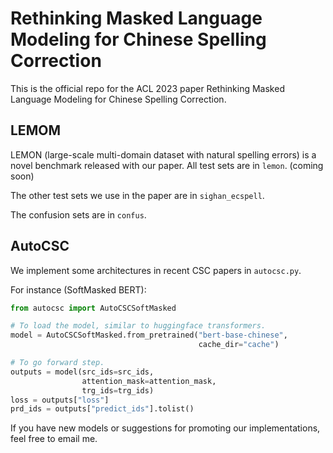 # Rethinking Masked Language Modeling for Chinese Spelling Correction

This is the official repo for the ACL 2023 paper Rethinking Masked Language Modeling for Chinese Spelling Correction.



## LEMOM

LEMON (large-scale multi-domain dataset with natural spelling errors) is a novel benchmark released with our paper. All test sets are in `lemon`. (coming soon)

The other test sets we use in the paper are in `sighan_ecspell`.

The confusion sets are in `confus`.



## AutoCSC

We implement some architectures in recent CSC papers in `autocsc.py`.

For instance (SoftMasked BERT):

```python
from autocsc import AutoCSCSoftMasked

# To load the model, similar to huggingface transformers.
model = AutoCSCSoftMasked.from_pretrained("bert-base-chinese",
                                          cache_dir="cache")

# To go forward step.
outputs = model(src_ids=src_ids,
                attention_mask=attention_mask,
                trg_ids=trg_ids)
loss = outputs["loss"]
prd_ids = outputs["predict_ids"].tolist()
```

If you have new models or suggestions for promoting our implementations, feel free to email me.

